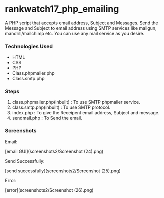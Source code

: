 # rankwatch17_php_emailing
A PHP script that accepts email address, Subject and Messages. Send the Message and Subject to email address using SMTP services like mailgun, mandrill/mailchimp etc. 
You can use any  mail service as you desire.  

### Technologies Used
* HTML	
* CSS 
* PHP	
* Class.phpmailer.php
* Class.smtp.php

### Steps
1. class.phpmailer.php(inbuilt) : To use SMTP phpmailer service.
2. class.smtp.php(inbuilt) : To use SMTP protocol.
3. index.php : To give the Receipent email address, Subject and message. 
4. sendmail.php : To Send the email.

### Screenshots
Email:

[email GUI](screenshots2/Screenshot (24).png)

Send Successfully:

[send successfully](screenshots2/Screenshot (25).png)

Error:

[error](screenshots2/Screenshot (26).png)